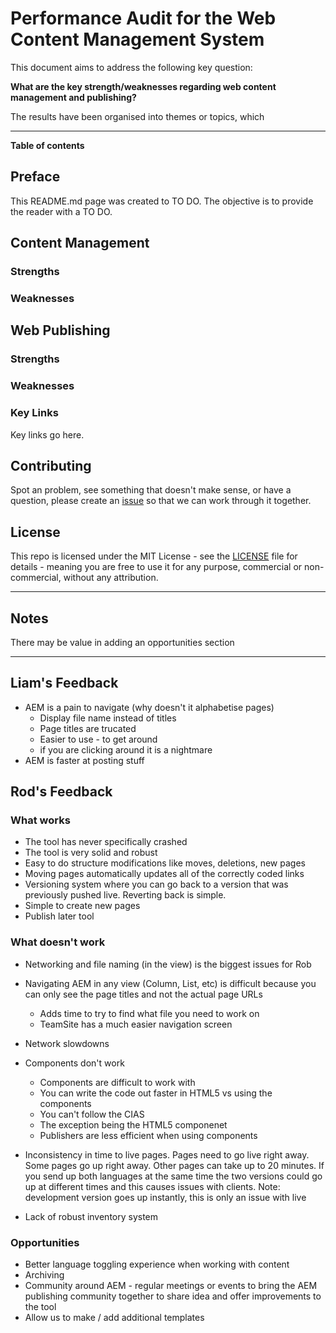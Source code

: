 # Performance Audit for the Web Content Management System

This document aims to address the following key question: 

**What are the key strength/weaknesses regarding web content management and publishing?**

The results have been organised into themes or topics, which 


***

**Table of contents** 




## Preface

This README.md page was created to TO DO. The objective is to provide the reader with a TO DO.


## Content Management 




### Strengths 


### Weaknesses 


## Web Publishing 

### Strengths 


### Weaknesses 



### Key Links

Key links go here.


## Contributing 

Spot an problem, see something that doesn't make sense, or have a question, please create an [issue](https://github.com/neilmispelaar/canada-campaign-page/issues) so that we can work through it together. 


## License

This repo is licensed under the MIT License - see the [LICENSE](LICENSE) file for details - meaning you are free to use it for any purpose, commercial or non-commercial, without any attribution. 



*** 

## Notes

There may be value in adding an opportunities section


***

## Liam's Feedback 

* AEM is a pain to navigate (why doesn't it alphabetise pages)
  * Display file name instead of titles
  * Page titles are trucated 
  * Easier to use - to get around 
  * if you are clicking around it is a nightmare 
* AEM is faster at posting stuff 


## Rod's Feedback 


### What works 

* The tool has never specifically crashed 
* The tool is very solid and robust 
* Easy to do structure modifications like moves, deletions, new pages
* Moving pages automatically updates all of the correctly coded links 
* Versioning system where you can go back to a version that was previously pushed live. Reverting back is simple. 
* Simple to create new pages 
* Publish later tool 


### What doesn't work 

* Networking and file naming (in the view) is the biggest issues for Rob
* Navigating AEM in any view (Column, List, etc) is difficult because you can only see the page titles and not the actual page URLs 
  * Adds time to try to find what file you need to work on  
  * TeamSite has a much easier navigation screen 
* Network slowdowns
* Components don't work 
  * Components are difficult to work with
  * You can write the code out faster in HTML5 vs using the components 
  * You can't follow the CIAS
  * The exception being the HTML5 componenet 
  * Publishers are less efficient when using components 
* Inconsistency in time to live pages. Pages need to go live right away. Some pages go up right away. Other pages can take up to 20 minutes. If you send up both languages at the same time the two versions could go up at different times and this causes issues with clients. Note: development version goes up instantly, this is only an issue with live 

* Lack of robust inventory system 


### Opportunities 

* Better language toggling experience when working with content
* Archiving 
* Community around AEM - regular meetings or events to bring the AEM publishing community together to share idea and offer improvements to the tool 
* Allow us to make / add additional templates 
